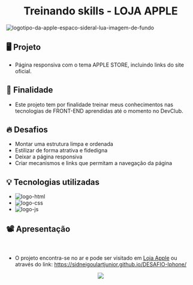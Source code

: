 <h1 align="center">Treinando skills - LOJA APPLE</h1>

![logotipo-da-apple-espaco-sideral-lua-imagem-de-fundo](https://user-images.githubusercontent.com/125372973/226150706-82a068b4-ab92-4041-8cf0-23ba64c7fa15.jpg)
<br>

<h2>🖥️ Projeto</h2>

- Página responsiva com o tema APPLE STORE, incluindo links do site oficial.

<h2>📜 Finalidade</h2>

- Este projeto tem por finalidade treinar meus conhecimentos nas tecnologias de FRONT-END aprendidas até o momento no DevClub.<br>

<h2>🔥 Desafios</h2>

- Montar uma estrutura limpa e ordenada
- Estilizar de forma atrativa e fidedigna
- Deixar a página responsiva
- Criar mecanismos e links que permitam a navegação da página

<h2>💡 Tecnologias utilizadas</h2>

-  <img src="https://img.shields.io/badge/HTML5-E34F26?style=for-the-badge&logo=html5&logoColor=white" alt="logo-html"/>
-  <img src="https://img.shields.io/badge/CSS3-1572B6?style=for-the-badge&logo=css3&logoColor=white" alt="logo-css"/>
-  <img src="https://img.shields.io/badge/JavaScript-323330?style=for-the-badge&logo=javascript&logoColor=F7DF1E" alt="logo-js"/>

<h2>📽️ Apresentação</h2><br>

- O projeto encontra-se no ar e pode ser visitado em <a href="https://sidneigoulartjunior.github.io/DESAFIO-Iphone/" target="_blank">Loja Apple</a> ou através do link: https://sidneigoulartjunior.github.io/DESAFIO-Iphone/ <br>
<p align="center">
  <img src="https://github.com/SidneiGoulartJunior/DESAFIO-Iphone/blob/master/Iphone%20_%20Apple%20-%20Google%20Chrome%202023-03-18%2020-00-47.gif">
</p>
